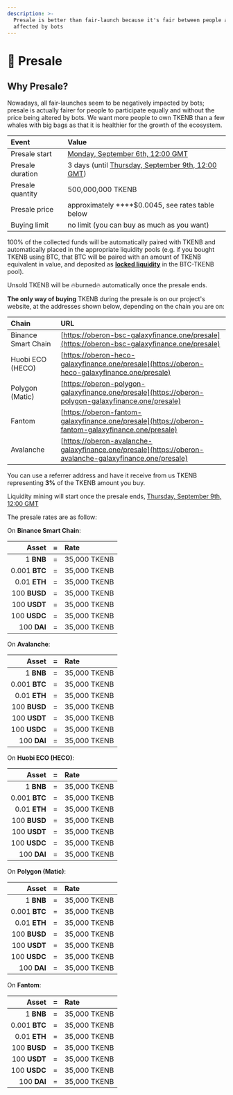 ```yaml
---
description: >-
  Presale is better than fair-launch because it's fair between people and not
  affected by bots
---
```


# 🌟 Presale

## **Why Presale?** <a id="why-presale"></a>

Nowadays, all fair-launches seem to be negatively impacted by bots; presale is actually fairer for people to participate equally and without the price being altered by bots. We want more people to own TKENB than a few whales with big bags as that it is healthier for the growth of the ecosystem.

| Event | Value |
| :--- | :--- |
| Presale start | [Monday, September 6th, 12:00 GMT](https://www.timeanddate.com/countdown/generic?iso=2021-09-06T12:00:00Z&font=sanserif&p0=1440&csz=1&msg=Presale%20start) |
| Presale duration | 3 days \(until [Thursday, September 9th, 12:00 GMT](https://www.timeanddate.com/countdown/generic?iso=2021-09-09T12:00:00Z&font=sanserif&p0=1440&csz=1&msg=Presale%20end)\) |
| Presale quantity | 500,000,000 TKENB |
| Presale price | approximately ****$0.0045, see rates table below |
| Buying limit | no limit \(you can buy as much as you want\) |

100% of the collected funds will be automatically paired with TKENB and automatically placed in the appropriate liquidity pools \(e.g. if you bought TKENB using BTC, that BTC will be paired with an amount of TKENB equivalent in value, and deposited as [**locked liquidity**](features/locked-liquidity.md) in the BTC-TKENB pool\).

Unsold TKENB will be 🔥burned🔥 automatically once the presale ends.

**The only way of buying** TKENB during the presale is on our project's website, at the addresses shown below, depending on the chain you are on:

| Chain | URL |
| :--- | :--- |
| Binance Smart Chain | [https://oberon-bsc-galaxyfinance.one/presale](https://oberon-bsc-galaxyfinance.one/presale) |
| Huobi ECO \(HECO\) | [https://oberon-heco-galaxyfinance.one/presale](https://oberon-heco-galaxyfinance.one/presale) |
| Polygon \(Matic\) | [https://oberon-polygon-galaxyfinance.one/presale](https://oberon-polygon-galaxyfinance.one/presale) |
| Fantom | [https://oberon-fantom-galaxyfinance.one/presale](https://oberon-fantom-galaxyfinance.one/presale) |
| Avalanche | [https://oberon-avalanche-galaxyfinance.one/presale](https://oberon-avalanche-galaxyfinance.one/presale) |

You can use a referrer address and have it receive from us TKENB representing **3%** of the TKENB amount you buy.

Liquidity mining will start once the presale ends, [Thursday, September 9th, 12:00 GMT](https://www.timeanddate.com/countdown/generic?iso=2021-09-09T12:00:00Z&font=sanserif&p0=1440&csz=1&msg=Presale%20end)

The presale rates are as follow:

On **Binance Smart Chain**:

| **Asset** | = | Rate |
| ---: | :---: | :--- |
| 1 **BNB** | = | 35,000 TKENB |
| 0.001 **BTC** | = | 35,000 TKENB |
| 0.01 **ETH** | = | 35,000 TKENB |
| 100 **BUSD** | = | 35,000 TKENB |
| 100 **USDT** | = | 35,000 TKENB |
| 100 **USDC** | = | 35,000 TKENB |
| 100 **DAI** | = | 35,000 TKENB |

On **Avalanche**:

| **Asset** | = | Rate |
| ---: | :---: | :--- |
| 1 **BNB** | = | 35,000 TKENB |
| 0.001 **BTC** | = | 35,000 TKENB |
| 0.01 **ETH** | = | 35,000 TKENB |
| 100 **BUSD** | = | 35,000 TKENB |
| 100 **USDT** | = | 35,000 TKENB |
| 100 **USDC** | = | 35,000 TKENB |
| 100 **DAI** | = | 35,000 TKENB |

On **Huobi ECO \(HECO\)**:

| **Asset** | = | Rate |
| ---: | :---: | :--- |
| 1 **BNB** | = | 35,000 TKENB |
| 0.001 **BTC** | = | 35,000 TKENB |
| 0.01 **ETH** | = | 35,000 TKENB |
| 100 **BUSD** | = | 35,000 TKENB |
| 100 **USDT** | = | 35,000 TKENB |
| 100 **USDC** | = | 35,000 TKENB |
| 100 **DAI** | = | 35,000 TKENB |

On **Polygon \(Matic\)**:

| **Asset** | = | Rate |
| ---: | :---: | :--- |
| 1 **BNB** | = | 35,000 TKENB |
| 0.001 **BTC** | = | 35,000 TKENB |
| 0.01 **ETH** | = | 35,000 TKENB |
| 100 **BUSD** | = | 35,000 TKENB |
| 100 **USDT** | = | 35,000 TKENB |
| 100 **USDC** | = | 35,000 TKENB |
| 100 **DAI** | = | 35,000 TKENB |

On **Fantom**:

| **Asset** | = | Rate |
| ---: | :---: | :--- |
| 1 **BNB** | = | 35,000 TKENB |
| 0.001 **BTC** | = | 35,000 TKENB |
| 0.01 **ETH** | = | 35,000 TKENB |
| 100 **BUSD** | = | 35,000 TKENB |
| 100 **USDT** | = | 35,000 TKENB |
| 100 **USDC** | = | 35,000 TKENB |
| 100 **DAI** | = | 35,000 TKENB |

